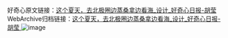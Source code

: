 好奇心原文链接：[这个夏天，去北极圈边蒸桑拿边看海_设计_好奇心日报-胡莹 ](https://www.qdaily.com/articles/12292.html)
WebArchive归档链接：[这个夏天，去北极圈边蒸桑拿边看海_设计_好奇心日报-胡莹 ](http://web.archive.org/web/20160901044340/http://www.qdaily.com:80/articles/12292.html)
![image](http://ww3.sinaimg.cn/large/007d5XDply1g3wjefrqnyj30u04v41kx)
